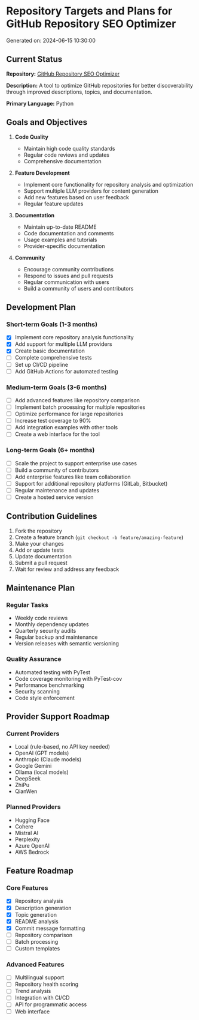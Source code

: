 # Repository Targets and Plans for GitHub Repository SEO Optimizer

Generated on: 2024-06-15 10:30:00

## Current Status

**Repository:** [GitHub Repository SEO Optimizer](https://github.com/chenxingqiang/repo-seo)

**Description:** A tool to optimize GitHub repositories for better discoverability through improved descriptions, topics, and documentation.

**Primary Language:** Python

## Goals and Objectives

1. **Code Quality**
   - Maintain high code quality standards
   - Regular code reviews and updates
   - Comprehensive documentation

2. **Feature Development**
   - Implement core functionality for repository analysis and optimization
   - Support multiple LLM providers for content generation
   - Add new features based on user feedback
   - Regular feature updates

3. **Documentation**
   - Maintain up-to-date README
   - Code documentation and comments
   - Usage examples and tutorials
   - Provider-specific documentation

4. **Community**
   - Encourage community contributions
   - Respond to issues and pull requests
   - Regular communication with users
   - Build a community of users and contributors

## Development Plan

### Short-term Goals (1-3 months)

- [x] Implement core repository analysis functionality
- [x] Add support for multiple LLM providers
- [x] Create basic documentation
- [ ] Complete comprehensive tests
- [ ] Set up CI/CD pipeline
- [ ] Add GitHub Actions for automated testing

### Medium-term Goals (3-6 months)

- [ ] Add advanced features like repository comparison
- [ ] Implement batch processing for multiple repositories
- [ ] Optimize performance for large repositories
- [ ] Increase test coverage to 90%
- [ ] Add integration examples with other tools
- [ ] Create a web interface for the tool

### Long-term Goals (6+ months)

- [ ] Scale the project to support enterprise use cases
- [ ] Build a community of contributors
- [ ] Add enterprise features like team collaboration
- [ ] Support for additional repository platforms (GitLab, Bitbucket)
- [ ] Regular maintenance and updates
- [ ] Create a hosted service version

## Contribution Guidelines

1. Fork the repository
2. Create a feature branch (`git checkout -b feature/amazing-feature`)
3. Make your changes
4. Add or update tests
5. Update documentation
6. Submit a pull request
7. Wait for review and address any feedback

## Maintenance Plan

### Regular Tasks

- Weekly code reviews
- Monthly dependency updates
- Quarterly security audits
- Regular backup and maintenance
- Version releases with semantic versioning

### Quality Assurance

- Automated testing with PyTest
- Code coverage monitoring with PyTest-cov
- Performance benchmarking
- Security scanning
- Code style enforcement

## Provider Support Roadmap

### Current Providers

- Local (rule-based, no API key needed)
- OpenAI (GPT models)
- Anthropic (Claude models)
- Google Gemini
- Ollama (local models)
- DeepSeek
- ZhiPu
- QianWen

### Planned Providers

- Hugging Face
- Cohere
- Mistral AI
- Perplexity
- Azure OpenAI
- AWS Bedrock

## Feature Roadmap

### Core Features

- [x] Repository analysis
- [x] Description generation
- [x] Topic generation
- [x] README analysis
- [x] Commit message formatting
- [ ] Repository comparison
- [ ] Batch processing
- [ ] Custom templates

### Advanced Features

- [ ] Multilingual support
- [ ] Repository health scoring
- [ ] Trend analysis
- [ ] Integration with CI/CD
- [ ] API for programmatic access
- [ ] Web interface
